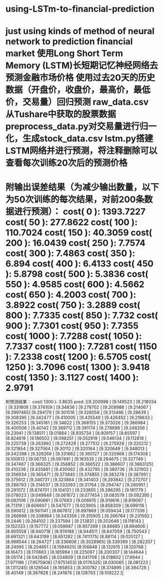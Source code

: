 # using-LSTm-to-financial-prediction
just using kinds of method of neural network to prediction financial market
使用Long Short Term Memory (LSTM)长短期记忆神经网络去预测金融市场价格
使用过去20天的历史数据（开盘价，收盘价，最高价，最低价，交易量）回归预测
raw_data.csv 从Tushare中获取的股票数据
preprocess_data.py对交易量进行归一化，生成stock_data.csv
lstm.py搭建LSTM网络并进行预测，将注释删除可以查看每次训练20次后的预测价格
======================
附输出误差结果（为减少输出数量，以下为50次训练的每次结果，对前200条数据进行预测）：
cost( 0 ):  1393.7227
cost( 50 ):  277.8622
cost( 100 ):  110.7024
cost( 150 ):  40.3059
cost( 200 ):  16.0439
cost( 250 ):  7.7574
cost( 300 ):  7.4863
cost( 350 ):  6.894
cost( 400 ):  6.4133
cost( 450 ):  5.8798
cost( 500 ):  5.3836
cost( 550 ):  4.9585
cost( 600 ):  4.5662
cost( 650 ):  4.2003
cost( 700 ):  3.8922
cost( 750 ):  3.2889
cost( 800 ):  7.7335
cost( 850 ):  7.732
cost( 900 ):  7.7301
cost( 950 ):  7.7355
cost( 1000 ):  7.7288
cost( 1050 ):  7.7337
cost( 1100 ):  7.7281
cost( 1150 ):  7.2338
cost( 1200 ):  6.5705
cost( 1250 ):  3.7096
cost( 1300 ):  3.9418
cost( 1350 ):  3.1127
cost( 1400 ):  2.9791
========================
附预测结果：
cost( 1300 ):  3.8635
pred: 
[[9.200998 ]
 [9.149523 ]
 [9.218034 ]
 [9.331808 ]
 [9.374109 ]
 [9.34836  ]
 [9.278702 ]
 [9.209988 ]
 [9.214067 ]
 [9.2997465]
 [9.294179 ]
 [9.301516 ]
 [9.328058 ]
 [9.313486 ]
 [9.28639  ]
 [9.308395 ]
 [9.342477 ]
 [9.410005 ]
 [9.435549 ]
 [9.426452 ]
 [9.219633 ]
 [9.326253 ]
 [9.345161 ]
 [9.34622  ]
 [9.368155 ]
 [9.373026 ]
 [9.386984 ]
 [9.400506 ]
 [9.40142  ]
 [9.389712 ]
 [9.391174 ]
 [9.278898 ]
 [9.248356 ]
 [9.23941  ]
 [9.138511 ]
 [9.01884  ]
 [8.935734 ]
 [8.909157 ]
 [8.85597  ]
 [8.824619 ]
 [9.186502 ]
 [9.098251 ]
 [9.052919 ]
 [9.046134 ]
 [9.112818 ]
 [9.225739 ]
 [9.263992 ]
 [9.272428 ]
 [9.277512 ]
 [9.275928 ]
 [9.320212 ]
 [9.321854 ]
 [9.327064 ]
 [9.30112  ]
 [9.320164 ]
 [9.320649 ]
 [9.348013 ]
 [9.342398 ]
 [9.328269 ]
 [9.331662 ]
 [9.360127 ]
 [9.320968 ]
 [9.174308 ]
 [9.100613 ]
 [9.06735  ]
 [9.067491 ]
 [9.183535 ]
 [9.284675 ]
 [9.327749 ]
 [9.347467 ]
 [9.366325 ]
 [9.356852 ]
 [9.366522 ]
 [9.386607 ]
 [9.3863125]
 [9.410236 ]
 [9.435661 ]
 [9.430062 ]
 [9.432795 ]
 [9.380736 ]
 [9.321902 ]
 [9.356934 ]
 [9.365471 ]
 [9.373845 ]
 [9.374855 ]
 [9.383278 ]
 [9.387951 ]
 [9.375612 ]
 [9.340731 ]
 [9.323864 ]
 [9.341403 ]
 [9.293842 ]
 [9.272707 ]
 [9.288793 ]
 [9.314037 ]
 [9.333393 ]
 [9.31764  ]
 [9.294747 ]
 [9.280951 ]
 [9.291072 ]
 [8.874701 ]
 [9.104121 ]
 [9.233855 ]
 [9.286295 ]
 [9.181779 ]
 [9.078023 ]
 [9.049849 ]
 [9.061672 ]
 [9.077454 ]
 [9.083578 ]
 [9.092395 ]
 [9.083106 ]
 [9.090661 ]
 [9.07683  ]
 [9.006615 ]
 [8.919616 ]
 [8.819067 ]
 [8.71319  ]
 [8.606607 ]
 [8.547577 ]
 [9.023905 ]
 [8.858309 ]
 [8.699116 ]
 [8.590612 ]
 [8.561141 ]
 [8.667612 ]
 [8.897869 ]
 [9.059434 ]
 [9.177336 ]
 [9.266898 ]
 [9.338984 ]
 [9.343356 ]
 [9.315905 ]
 [9.266764 ]
 [9.231592 ]
 [9.2446   ]
 [9.264102 ]
 [9.237594 ]
 [9.213831 ]
 [9.202648 ]
 [9.118143 ]
 [9.152333 ]
 [9.157772 ]
 [9.059887 ]
 [8.957269 ]
 [8.88685  ]
 [8.894806 ]
 [8.905558 ]
 [8.940718 ]
 [8.974188 ]
 [8.944511 ]
 [8.847059 ]
 [8.750543 ]
 [8.691321 ]
 [8.643199 ]
 [8.651282 ]
 [8.7411175]
 [8.88114  ]
 [9.025127 ]
 [8.998544 ]
 [8.264727 ]
 [8.336608 ]
 [8.3028965]
 [8.339389 ]
 [8.282207 ]
 [8.24995  ]
 [8.204651 ]
 [8.1594925]
 [8.106848 ]
 [8.132615 ]
 [8.120768 ]
 [8.16473  ]
 [8.170663 ]
 [8.185994 ]
 [8.225097 ]
 [8.200307 ]
 [8.144644 ]
 [8.05174  ]
 [8.042845 ]
 [8.034809 ]
 [8.041708 ]
 [8.018602 ]
 [7.9944   ]
 [7.971196 ]
 [7.9575806]
 [7.9751453]
 [8.0176325]
 [8.030065 ]
 [8.081223 ]
 [8.1311245]
 [8.128544 ]
 [8.185853 ]
 [8.300782 ]
 [8.374895 ]
 [8.394728 ]
 [8.40149  ]
 [8.367828 ]
 [8.241876 ]
 [8.128793 ]
 [8.109222 ]]
